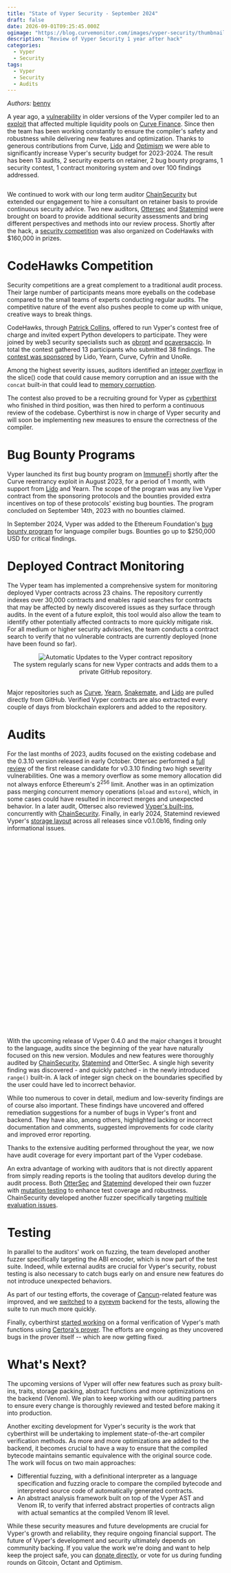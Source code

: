 ```yaml
---
title: "State of Vyper Security - September 2024"
draft: false
date: 2026-09-01T09:25:45.000Z
ogimage: "https://blog.curvemonitor.com/images/vyper-security/thumbnail.png"
description: "Review of Vyper Security 1 year after hack"
categories:
  - Vyper
  - Security
tags:
  - Vyper
  - Security
  - Audits
---
```


_Authors:_ [benny](https://warpcast.com/bennylada)


A year ago, a [vulnerability](https://hackmd.io/@vyperlang/HJUgNMhs2) in older versions of the Vyper compiler led to an [exploit](https://hackmd.io/@LlamaRisk/BJzSKHNjn) that affected multiple liquidity pools on [Curve Finance](https://www.curve.fi).
Since then the team has been working constantly to ensure the compiler's safety and robustness while delivering new features and optimization.
Thanks to generous contributions from Curve, [Lido](https://lido.fi/) and [Optimism](https://retrofunding.optimism.io/) we were able to significantly increase Vyper's security budget for 2023-2024. 
The result has been 13 audits, 2 security experts on retainer, 2 bug bounty programs, 1 security contest, 1 contract monitoring system and over 100 findings addressed.


<div id="chart" class="chart"></div>
<script src="https://d3js.org/d3.v7.min.js"></script>
<link rel="preconnect" href="https://fonts.googleapis.com">
<link rel="preconnect" href="https://fonts.gstatic.com" crossorigin>
<link href="https://fonts.googleapis.com/css2?family=JetBrains+Mono:ital,wght@0,100..800;1,100..800&family=SUSE:wght@100..800&display=swap" rel="stylesheet">
<script src="../../js/vyper-security/timeline.js"></script>

<style>
    :root {
        --background-color: None;
        --tooltip-background-color: white;
        --alt-background-color: #f0f0f0;
        --text-color: black;
        --bar-color: rgba(159, 76, 242, 0.9);
        --bar-color-light: rgba(159, 76, 242, 0.6);
    }

    html.dark {
        --background-color: None;
        --tooltip-background-color: #202020;
        --alt-background-color: rgba(50, 50, 50, 0.3);
        --text-color: #e0e0e0;
        --bar-color: rgba(159, 76, 242, 0.7);
        --bar-color-light: rgba(159, 76, 242, 0.4);
    }

    .chart, .tooltip {
        font-family: "JetBrains Mono", sans-serif;
        color: var(--text-color);
        background-color: var(--background-color);
        overflow-x: auto;
    }
    .chart { width: 100%; overflow-x: auto; }
    .bar:hover { fill: rgba(159, 76, 242, 0.5); }
    .axis-label { font-size: 14px; }
    .target-label { font-size: 13px; }
    .tooltip {
        position: absolute;
        background-color: var(--tooltip-background-color);
        border: 1px solid #ddd;
        border-radius: 5px;
        padding: 10px;
        font-size: 14px;
        opacity: 0;
        transition: opacity 0.3s;
        pointer-events: none;
        z-index: 10;
    }
    .tooltip.active {
        pointer-events: auto;
    }
    .tooltip-dot {
        display: inline-block;
        width: 10px;
        height: 10px;
        border-radius: 50%;
        margin-right: 5px;
    }
    .tooltip a {
        display: block;
        margin-top: 10px;
        color: #0066cc;
        text-decoration: none;
    }
    .tooltip a:hover {
        text-decoration: underline;
    }
</style>


We continued to work with our long term auditor [ChainSecurity](https://www.chainsecurity.com/) but extended our engagement to hire a consultant on retainer basis to provide continuous security advice.
Two new auditors, [Ottersec](https://osec.io/) and [Statemind](https://statemind.io/) were brought on board to provide additional security assessments and bring different perspectives and methods into our review process.
Shortly after the hack, a [security competition](https://codehawks.cyfrin.io/c/2023-09-vyper-compiler) was also organized on CodeHawks with $160,000 in prizes.

# CodeHawks Competition

Security competitions are a great complement to a traditional audit process. 
Their large number of participants means more eyeballs on the codebase compared to the small teams of experts conducting regular audits.
The competitive nature of the event also pushes people to come up with unique, creative ways to break things.

CodeHawks, through [Patrick Collins](https://x.com/patrickalphac?lang=en), offered to run Vyper's contest free of charge and invited expert Python developers to participate.
They were joined by web3 security specialists such as [obront](https://github.com/zobront) and [pcaversaccio](https://github.com/pcaversaccio). 
In total the contest gathered 13 participants who submitted 38 findings.
The [contest was sponsored](https://github.com/Cyfrin/2023-09-vyper-compiler) by Lido, Yearn, Curve, Cyfrin and UnoRe.

Among the highest severity issues, auditors identified an [integer overflow](https://github.com/vyperlang/audits/blob/master/audits/CodeHawks_Vyper_September_2023_competitive_audit.md#h-01-integer-overflow-in-slice) in the slice() code that could cause memory corruption and an issue with the `concat` built-in that could lead to [memory corruption](https://github.com/vyperlang/audits/blob/master/audits/CodeHawks_Vyper_September_2023_competitive_audit.md#h-02-concat-built-in-can-corrupt-memory).

The contest also proved to be a recruiting ground for Vyper as [cyberthirst](https://github.com/cyberthirst) who finished in third position, was then hired to perform a continuous review of the codebase.
Cyberthirst is now in charge of Vyper security and will soon be implementing new measures to ensure the correctness of the compiler.

# Bug Bounty Programs

Vyper launched its first bug bounty program on [ImmuneFi](https://immunefi.com) shortly after the Curve reentrancy exploit in August 2023, for a period of 1 month, with support from [Lido](https://x.com/LidoGrants/status/1699380474056233200) and Yearn.
The scope of the program was any live Vyper contract from the sponsoring protocols and the bounties provided extra incentives on top of these protocols' existing bug bounties.
The program concluded on September 14th, 2023 with no bounties claimed.

In September 2024, Vyper was added to the Ethereum Foundation's [bug bounty program](https://ethereum.org/en/bug-bounty/) for language compiler bugs.
Bounties go up to $250,000 USD for critical findings.

# Deployed Contract Monitoring

The Vyper team has implemented a comprehensive system for monitoring deployed Vyper contracts across 23 chains.
The repository currently indexes over 30,000 contracts and enables rapid searches for contracts that may be affected by newly discovered issues as they surface through audits.
In the event of a future exploit, this tool would also allow the team to identify other potentially affected contracts to more quickly mitigate risk.
For all medium or higher security advisories, the team conducts a contract search to verify that no vulnerable contracts are currently deployed (none have been found so far).

<div style="text-align: center;">
    <img src="../../images/vyper-security/snakepit.png#center" alt="Automatic Updates to the Vyper contract repository">
    <div style="font-size: 14px; italic;">The system regularly scans for new Vyper contracts and adds them to a private GitHub repository.</div>
    <br>
</div>


Major repositories such as [Curve](https://github.com/curvefi), [Yearn](https://github.com/yearn), [Snakemate](https://github.com/pcaversaccio/snekmate), and [Lido](https://github.com/lidofinance) are pulled directly from GitHub.
Verified Vyper contracts are also extracted every couple of days from blockchain explorers and added to the repository.


# Audits

For the last months of 2023, audits focused on the existing codebase and the 0.3.10 version released in early October. 
Ottersec performed a [full review](https://github.com/vyperlang/audits/blob/master/audits/OtterSec_Vyper_September_2023_audit.pdf) of the first release candidate for v0.3.10 finding two high severity vulnerabilities.
One was a memory overflow as some memory allocation did not always enforce Ethereum's $2^{256}$ limit. 
Another was in an optimization pass merging concurrent memory operations (`mload` and `mstore`), which, in some cases could have resulted in incorrect merges and unexpected behavior. 
In a later audit, Ottersec also reviewed [Vyper's built-ins](https://github.com/vyperlang/audits/blob/master/audits/OtterSec_Vyper_November_2023_audit.pdf), concurrently with [ChainSecurity](https://github.com/vyperlang/audits/blob/master/audits/ChainSecurity_Vyper_December_2023_limited_review.pdf).
Finally, in early 2024, Statemind reviewed Vyper's [storage layout](https://github.com/vyperlang/audits/blob/master/audits/Statemind_Vyper_January_2024_audit.pdf) across all releases since v0.1.0b16, finding only informational issues.

<script src="../../js/vyper-security/severity-chart.js"></script>
<style>
.severity-chart {
    width: 100%;
    height: 450px;
    font-family: "JetBrains Mono", sans-serif;
}

.severity-chart text {
    fill: var(--text-color);
}

.severity-chart .domain,
.severity-chart .tick line {
    stroke: var(--text-color);
}
</style>

<div id="severity-chart" class="severity-chart"></div>

With the upcoming release of Vyper 0.4.0 and the major changes it brought to the language, audits since the beginning of the year have naturally focused on this new version.
Modules and new features were thoroughly audited by [ChainSecurity](https://github.com/vyperlang/audits/blob/master/audits/ChainSecurity_Vyper_February_2024_limited_review.pdf), [Statemind](https://github.com/vyperlang/audits/blob/master/audits/Statemind_Vyper_June_2024_audit.pdf) and OtterSec.
A single high severity finding was discovered - and quickly patched - in the newly introduced `range()` built-in. 
A lack of integer sign check on the boundaries specified by the user could have led to incorrect behavior. 

While too numerous to cover in detail, medium and low-severity findings are of course also important.
These findings have uncovered and offered remediation suggestions for a number of bugs in Vyper's front and backend. 
They have also, among others, highlighted lacking or incorrect documentation and comments, suggested improvements for code clarity and improved error reporting.

Thanks to the extensive auditing performed throughout the year, we now have audit coverage for every important part of the Vyper codebase.

An extra advantage of working with auditors that is not directly apparent from simply reading reports is the tooling that auditors develop during the audit process.
Both [OtterSec](https://github.com/otter-sec/vyper-fuzz/tree/main) and [Statemind](https://github.com/statemindio/vyper_fuzzer_backend) developed their own fuzzer with [mutation testing](https://en.wikipedia.org/wiki/Mutation_testing) to enhance test coverage and robustness. 
ChainSecurity developed another fuzzer specifically targeting [multiple evaluation issues](https://github.com/vyperlang/vyper/security/advisories/GHSA-5jrj-52x8-m64h).


# Testing

In parallel to the auditors' work on fuzzing, the team developed another fuzzer specifically targeting the ABI encoder, which is now part of the test suite.
Indeed, while external audits are crucial for Vyper's security, robust testing is also necessary to catch bugs early on and ensure new features do not introduce unexpected behaviors.

As part of our testing efforts, the coverage of [Cancun](https://www.coinbase.com/learn/tips-and-tutorials/what-is-the-ethereum-cancun-upgrade)-related feature was improved, and we [switched](https://github.com/vyperlang/vyper/pull/3846) to a [pyrevm](https://github.com/paradigmxyz/pyrevm) backend for the tests, allowing the suite to run much more quickly.

Finally, cyberthirst [started working](https://github.com/cyberthirst/vyper-certora-safemath/tree/main) on a formal verification of Vyper's math functions using [Certora's prover](https://www.certora.com/prover).
The efforts are ongoing as they uncovered bugs in the prover itself -- which are now getting fixed.

# What's Next?

The upcoming versions of Vyper will offer new features such as proxy built-ins, traits, storage packing, abstract functions and more optimizations on the backend (Venom). 
We plan to keep working with our auditing partners to ensure every change is thoroughly reviewed and tested before making it into production.

Another exciting development for Vyper's security is the work that cyberthirst will be undertaking to implement state-of-the-art compiler verification methods.
As more and more optimizations are added to the backend, it becomes crucial to have a way to ensure that the compiled bytecode maintains semantic equivalence with the original source code.
The work will focus on two main approaches:

- Differential fuzzing, with a definitional interpreter as a language specification and fuzzing oracle to compare the compiled bytecode and interpreted source code of automatically generated contracts.
- An abstract analysis framework built on top of the Vyper AST and Venom IR, to verify that inferred abstract properties of contracts align with actual semantics at the compiled Venom IR level.

While these security measures and future developments are crucial for Vyper's growth and reliability, they require ongoing financial support. 
The future of Vyper's development and security ultimately depends on community backing. 
If you value the work we're doing and want to help keep the project safe, you can [donate directly](https://etherscan.io/address/0x70CCBE10F980d80b7eBaab7D2E3A73e87D67B775#code), or vote for us during funding rounds on Gitcoin, Octant and Optimism.
